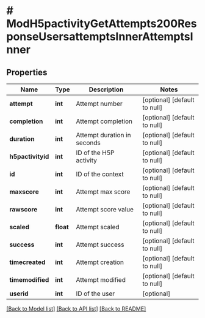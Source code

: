 # # ModH5pactivityGetAttempts200ResponseUsersattemptsInnerAttemptsInner

## Properties

Name | Type | Description | Notes
------------ | ------------- | ------------- | -------------
**attempt** | **int** | Attempt number | [optional] [default to null]
**completion** | **int** | Attempt completion | [optional] [default to null]
**duration** | **int** | Attempt duration in seconds | [optional] [default to null]
**h5pactivityid** | **int** | ID of the H5P activity | [optional] [default to null]
**id** | **int** | ID of the context | [optional] [default to null]
**maxscore** | **int** | Attempt max score | [optional] [default to null]
**rawscore** | **int** | Attempt score value | [optional] [default to null]
**scaled** | **float** | Attempt scaled | [optional] [default to null]
**success** | **int** | Attempt success | [optional] [default to null]
**timecreated** | **int** | Attempt creation | [optional] [default to null]
**timemodified** | **int** | Attempt modified | [optional] [default to null]
**userid** | **int** | ID of the user | [optional]

[[Back to Model list]](../../README.md#models) [[Back to API list]](../../README.md#endpoints) [[Back to README]](../../README.md)
